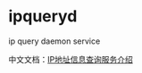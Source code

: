 # ipqueryd

ip query daemon service

中文文档：[IP地址信息查询服务介绍](http://tabalt.net/blog/ipquery-server-by-golang/#ip-2)
